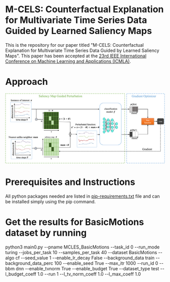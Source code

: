 # M-CELS: Counterfactual Explanation for Multivariate Time Series Data Guided by Learned Saliency Maps
This is the repository for our paper titled "M-CELS: Counterfactual Explanation for Multivariate Time Series Data Guided by Learned Saliency Maps". This paper has been accepted at the [23rd IEEE International Conference on Machine Learning and Applications (ICMLA)](https://www.icmla-conference.org/icmla24/). 

# Approach
![main](fig2.png)

# Prerequisites and Instructions
All python packages needed are listed in [pip-requirements.txt](pip-requirements.txt) file and can be installed simply using the pip command.

# Get the results for BasicMotions dataset by running
python3 main0.py --pname MCLES_BasicMotions --task_id 0 --run_mode turing --jobs_per_task 10 --samples_per_task 40 --dataset BasicMotions --algo cf --seed_value 1 --enable_lr_decay False --background_data train --background_data_perc 100 --enable_seed True --max_itr 1000 --run_id 0 --bbm dnn --enable_tvnorm True --enable_budget True --dataset_type test --l_budget_coeff 1.0 --run 1 --l_tv_norm_coeff 1.0 --l_max_coeff 1.0
